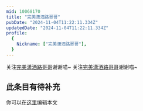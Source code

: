 ```yaml
---
mid: 10068170
title: "完美潇洒路哥哥"
pubDate: "2024-11-04T11:22:11.334Z"
updatedDate: "2024-11-04T11:22:11.334Z"
profile:
  {
    Nickname: ["完美潇洒路哥哥"],
  }
---
```


关注[完美潇洒路哥哥](https://space.bilibili.com/10068170)谢谢喵~ 关注[完美潇洒路哥哥](https://space.bilibili.com/10068170)谢谢喵~

## 此条目有待补充
你可以在[这里](https://github.com/Yuhanawa/VTuber.ICU-Content/edit/master/v/完美潇洒路哥哥/index.md)编辑本文
